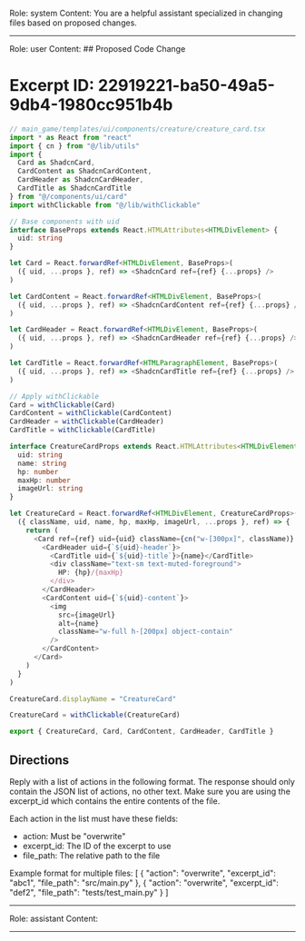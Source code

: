 Role: system
Content: You are a helpful assistant specialized in changing files based on proposed changes.
__________________
Role: user
Content: ## Proposed Code Change
# Excerpt ID: 22919221-ba50-49a5-9db4-1980cc951b4b
```typescript
// main_game/templates/ui/components/creature/creature_card.tsx
import * as React from "react"
import { cn } from "@/lib/utils"
import { 
  Card as ShadcnCard, 
  CardContent as ShadcnCardContent, 
  CardHeader as ShadcnCardHeader, 
  CardTitle as ShadcnCardTitle 
} from "@/components/ui/card"
import withClickable from "@/lib/withClickable"

// Base components with uid
interface BaseProps extends React.HTMLAttributes<HTMLDivElement> {
  uid: string
}

let Card = React.forwardRef<HTMLDivElement, BaseProps>(
  ({ uid, ...props }, ref) => <ShadcnCard ref={ref} {...props} />
)

let CardContent = React.forwardRef<HTMLDivElement, BaseProps>(
  ({ uid, ...props }, ref) => <ShadcnCardContent ref={ref} {...props} />
)

let CardHeader = React.forwardRef<HTMLDivElement, BaseProps>(
  ({ uid, ...props }, ref) => <ShadcnCardHeader ref={ref} {...props} />
)

let CardTitle = React.forwardRef<HTMLParagraphElement, BaseProps>(
  ({ uid, ...props }, ref) => <ShadcnCardTitle ref={ref} {...props} />
)

// Apply withClickable
Card = withClickable(Card)
CardContent = withClickable(CardContent)
CardHeader = withClickable(CardHeader)
CardTitle = withClickable(CardTitle)

interface CreatureCardProps extends React.HTMLAttributes<HTMLDivElement> {
  uid: string
  name: string
  hp: number
  maxHp: number
  imageUrl: string
}

let CreatureCard = React.forwardRef<HTMLDivElement, CreatureCardProps>(
  ({ className, uid, name, hp, maxHp, imageUrl, ...props }, ref) => {
    return (
      <Card ref={ref} uid={uid} className={cn("w-[300px]", className)} {...props}>
        <CardHeader uid={`${uid}-header`}>
          <CardTitle uid={`${uid}-title`}>{name}</CardTitle>
          <div className="text-sm text-muted-foreground">
            HP: {hp}/{maxHp}
          </div>
        </CardHeader>
        <CardContent uid={`${uid}-content`}>
          <img
            src={imageUrl}
            alt={name}
            className="w-full h-[200px] object-contain"
          />
        </CardContent>
      </Card>
    )
  }
)

CreatureCard.displayName = "CreatureCard"

CreatureCard = withClickable(CreatureCard)

export { CreatureCard, Card, CardContent, CardHeader, CardTitle }
```

## Directions
Reply with a list of actions in the following format. The response should only contain the JSON list of actions, no other text.
Make sure you are using the excerpt_id which contains the entire contents of the file.

Each action in the list must have these fields:
- action: Must be "overwrite"
- excerpt_id: The ID of the excerpt to use
- file_path: The relative path to the file

Example format for multiple files:
[
    {
        "action": "overwrite",
        "excerpt_id": "abc1",
        "file_path": "src/main.py"
    },
    {
        "action": "overwrite",
        "excerpt_id": "def2",
        "file_path": "tests/test_main.py"
    }
]
__________________
Role: assistant
Content: 
__________________
